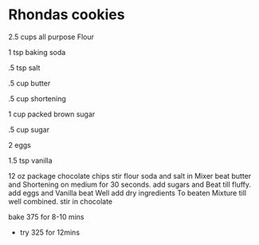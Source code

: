 Rhondas cookies
==================
2.5 cups all purpose Flour

1 tsp baking soda

.5 tsp salt

.5 cup butter

.5 cup shortening

1 cup packed brown sugar

.5 cup sugar

2 eggs

1.5 tsp vanilla

12 oz package chocolate chips
stir flour soda and salt
in Mixer beat butter and Shortening on medium for 30 seconds.
add sugars and Beat till fluffy. add eggs and Vanilla beat Well
add dry ingredients To beaten Mixture till well combined.
stir in chocolate

bake 375 for 8-10 mins

* try 325 for 12mins
